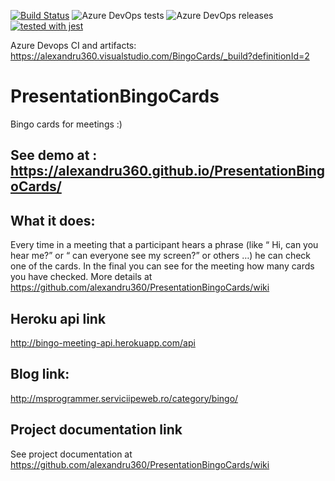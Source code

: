 [![Build Status](https://alexandru360.visualstudio.com/BingoCards/_apis/build/status/alexandru360.PresentationBingoCards?branchName=master)](https://alexandru360.visualstudio.com/BingoCards/_build/latest?definitionId=2&branchName=master)
![Azure DevOps tests](https://img.shields.io/azure-devops/tests/alexandru360/BingoCards/2)
![Azure DevOps releases](https://alexandru360.vsrm.visualstudio.com/_apis/public/Release/badge/ba6c7db7-574d-4c8f-adc3-d7aff9b43cf0/1/1)
[![tested with jest](https://img.shields.io/badge/tested_with-jest-99424f.svg)](https://github.com/facebook/jest) 

Azure Devops CI and artifacts:
https://alexandru360.visualstudio.com/BingoCards/_build?definitionId=2


# PresentationBingoCards 
Bingo cards for meetings :)
## See demo at : https://alexandru360.github.io/PresentationBingoCards/

## What it does: 
Every time in a meeting that a participant hears a phrase (like “ Hi, can you hear me?” or “ can everyone see my screen?” or others …)  he can check one of the cards. In the final you can see for the meeting how many cards you have checked.
More details at https://github.com/alexandru360/PresentationBingoCards/wiki

## Heroku api link
http://bingo-meeting-api.herokuapp.com/api

## Blog link:
http://msprogrammer.serviciipeweb.ro/category/bingo/

## Project documentation link 
See project documentation at https://github.com/alexandru360/PresentationBingoCards/wiki